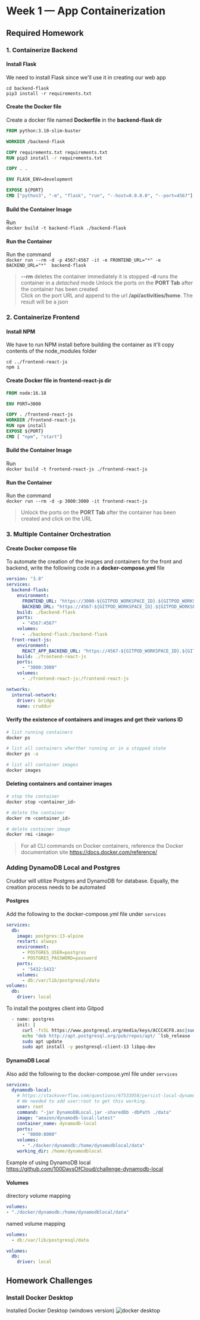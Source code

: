 # Week 1 — App Containerization

## Required Homework

### 1. Containerize Backend 
#### Install Flask
We need to install Flask since we'll use it in creating our web app  
```
cd backend-flask
pip3 install -r requirements.txt
```

#### Create the Docker file
Create a docker file named **Dockerfile** in the **backend-flask dir**  

```dockerfile
FROM python:3.10-slim-buster

WORKDIR /backend-flask

COPY requirements.txt requirements.txt
RUN pip3 install -r requirements.txt

COPY . .

ENV FLASK_ENV=development

EXPOSE ${PORT}
CMD ["python3", "-m", "flask", "run", "--host=0.0.0.0", "--port=4567"]
```

#### Build the Container Image
Run  
``docker build -t backend-flask ./backend-flask``  

#### Run the Container
Run the command  
``docker run --rm -d -p 4567:4567 -it -e FRONTEND_URL="*" -e BACKEND_URL="*"  backend-flask`` 

> **--rm** deletes the container immediately it is stopped
> **-d** runs the container in a *detached* mode
> Unlock the ports on the **PORT Tab** after the container has been created  
> Click on the port URL and append to the url **/api/activities/home**. The result will be a json

### 2. Containerize Frontend
#### Install NPM
We have to run NPM install before building the container as it'll copy contents of the node_modules folder  
```
cd ../frontend-react-js
npm i
```

#### Create Docker file in **frontend-react-js dir**  
```dockerfile
FROM node:16.18

ENV PORT=3000

COPY . /frontend-react-js
WORKDIR /frontend-react-js
RUN npm install
EXPOSE ${PORT}
CMD [ "npm", "start"]
```

#### Build the Container Image
Run  
``docker build -t frontend-react-js ./frontend-react-js``

#### Run the Container
Run the command  
``docker run --rm -d -p 3000:3000 -it frontend-react-js``  

> Unlock the ports on the **PORT Tab** after the container has been created and click on the URL

### 3. Multiple Container Orchestration
#### Create Docker compose file
To automate the creation of the images and containers for the front and backend, write the following code in a **docker-compose.yml** file  
```yml
version: "3.8"
services:
  backend-flask:
    environment:
      FRONTEND_URL: "https://3000-${GITPOD_WORKSPACE_ID}.${GITPOD_WORKSPACE_CLUSTER_HOST}"
      BACKEND_URL: "https://4567-${GITPOD_WORKSPACE_ID}.${GITPOD_WORKSPACE_CLUSTER_HOST}"
    build: ./backend-flask
    ports:
      - "4567:4567"
    volumes:
      - ./backend-flask:/backend-flask
  front-react-js:
    environment:
      REACT_APP_BACKEND_URL: "https://4567-${GITPOD_WORKSPACE_ID}.${GITPOD_WORKSPACE_CLUSTER_HOST}"
    build: ./frontend-react-js
    ports:
      - "3000:3000"
    volumes:
      - ./frontend-react-js:/frontend-react-js

networks:
  internal-network:
    driver: bridge
    name: cruddur
```

#### Verify the existence of containers and images and get their varions ID
```sh
# list running containers
docker ps

# list all containers wherther running or in a stopped state
docker ps -a

# list all container images
docker images
```

#### Deleting containers and container images
```sh
# stop the container
docker stop <container_id>

# delete the container
docker rm <container_id>

# delete container image
docker rmi <image>
```

> For all CLI commands on Docker containers, reference the Docker documentation site https://docs.docker.com/reference/


### Adding DynamoDB Local and Postgres

Cruddur will utilize Postgres and DynamoDB for database. Equally, the creation process needs to be automated

#### Postgres
Add the following to the docker-compose.yml file under ``services``
```yaml
services:
  db:
    image: postgres:13-alpine
    restart: always
    environment:
      - POSTGRES_USER=postgres
      - POSTGRES_PASSWORD=password
    ports:
      - '5432:5432'
    volumes: 
      - db:/var/lib/postgresql/data
volumes:
  db:
    driver: local
```

To install the postgres client into Gitpod

```sh
  - name: postgres
    init: |
      curl -fsSL https://www.postgresql.org/media/keys/ACCC4CF8.asc|sudo gpg --dearmor -o /etc/apt/trusted.gpg.d/postgresql.gpg
      echo "deb http://apt.postgresql.org/pub/repos/apt/ `lsb_release -cs`-pgdg main" |sudo tee  /etc/apt/sources.list.d/pgdg.list
      sudo apt update
      sudo apt install -y postgresql-client-13 libpq-dev
```

#### DynamoDB Local
Also add the following to the docker-compose.yml file under ``services``
```yaml
services:
  dynamodb-local:
    # https://stackoverflow.com/questions/67533058/persist-local-dynamodb-data-in-volumes-lack-permission-unable-to-open-databa
    # We needed to add user:root to get this working.
    user: root
    command: "-jar DynamoDBLocal.jar -sharedDb -dbPath ./data"
    image: "amazon/dynamodb-local:latest"
    container_name: dynamodb-local
    ports:
      - "8000:8000"
    volumes:
      - "./docker/dynamodb:/home/dynamodblocal/data"
    working_dir: /home/dynamodblocal
```

Example of using DynamoDB local
https://github.com/100DaysOfCloud/challenge-dynamodb-local

#### Volumes

directory volume mapping

```yaml
volumes: 
- "./docker/dynamodb:/home/dynamodblocal/data"
```

named volume mapping

```yaml
volumes: 
  - db:/var/lib/postgresql/data

volumes:
  db:
    driver: local
```

## Homework Challenges
### Install Docker Desktop
Installed Docker Desktop (windows version)
![docker desktop](../_docs/assets/Docker_desktop.png)
